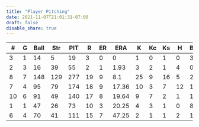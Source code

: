 ```yaml
---
title: "Player Pitching"
date: 2021-11-07T21:01:31-07:00
draft: false
disable_share: true
---
```


| #   | G   | Ball | Str | PIT | R   | ER  | ERA   | K   | Kc  | Ks  | H   | BB  |
| --- | --- | ---- | --- | --- | --- | --- | ----- | --- | --- | --- | --- | --- |
| 3   | 1   | 14   | 5   | 19  | 3   | 0   | 0     | 1   | 0   | 1   | 0   | 3   |
| 2   | 3   | 16   | 39  | 55  | 2   | 1   | 1.93  | 3   | 2   | 1   | 4   | 0   |
| 8   | 7   | 148  | 129 | 277 | 19  | 9   | 8.1   | 25  | 9   | 16  | 5   | 24  |
| 7   | 4   | 95   | 79  | 174 | 18  | 9   | 17.36 | 10  | 3   | 7   | 12  | 10  |
| 10  | 6   | 91   | 49  | 140 | 17  | 8   | 19.64 | 9   | 7   | 2   | 1   | 16  |
| 1   | 1   | 47   | 26  | 73  | 10  | 3   | 20.25 | 4   | 3   | 1   | 0   | 8   |
| 6   | 4   | 70   | 41  | 111 | 15  | 7   | 47.25 | 2   | 1   | 1   | 2   | 15  |
